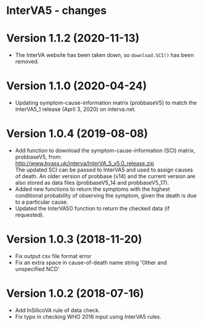 # InterVA5 - changes

Version 1.1.2 (2020-11-13) 
==========================

* The InterVA website has been taken down, so `download.SCI()` has been removed.


Version 1.1.0 (2020-04-24) 
==========================
* Updating symptom-cause-information matrix (probbaseV5) to match the InterVA5_1
  release (April 3, 2020) on interva.net.


Version 1.0.4 (2019-08-08) 
==========================
* Add function to download the symptom-cause-information (SCI) matrix, probbaseV5, from:
  http://www.byass.uk/interva/InterVA_5_v5.0_release.zip  
  The updated SCI can be passed to InterVA5 and used to assign causes of death.  An older
  version of probbase (v14) and the current version are also stored as data files
  (probbaseV5_14 and probbaseV5_17).
* Added new functions to return the symptoms with the highest conditional probability
  of observing the symptom, given the death is due to a particular cause.
* Updated the InterVA5() function to return the checked data (if requested).

Version 1.0.3 (2018-11-20) 
==========================
* Fix output csv file format error
* Fix an extra space in cause-of-death name string 'Other and unspecified NCD'

Version 1.0.2 (2018-07-16)
==========================
* Add InSilicoVA rule of data check.
* Fix typo in checking WHO 2016 input using InterVA5 rules.
